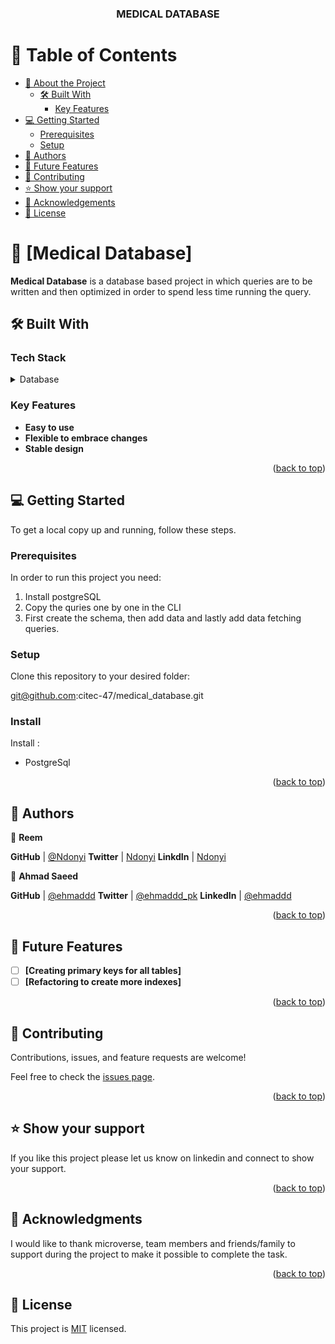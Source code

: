 <div align="center">

  <h3><b>MEDICAL DATABASE</b></h3>

</div>

<!-- TABLE OF CONTENTS -->

# 📗 Table of Contents

- [📖 About the Project](#about-project)
  - [🛠 Built With](#built-with)
    - [Key Features](#key-features)
- [💻 Getting Started](#getting-started)
  - [Prerequisites](#prerequisites)
  - [Setup](#setup)
- [👥 Authors](#authors)
- [🔭 Future Features](#future-features)
- [🤝 Contributing](#contributing)
- [⭐️ Show your support](#support)
- [🙏 Acknowledgements](#acknowledgements)
- [📝 License](#license)

<!-- PROJECT DESCRIPTION -->

# 📖 [Medical Database] <a name="about-project"></a>

**Medical Database** is a database based project in which queries are to be written and then optimized in order to spend less time running the query.

## 🛠 Built With <a name="built-with"></a>

### Tech Stack <a name="tech-stack"></a>

<details>
<summary>Database</summary>
  <ul>
    <li><a href="https://www.postgresql.org/">PostgreSQL</a></li>
  </ul>
</details>

<!-- Features -->

### Key Features <a name="key-features"></a>

- **Easy to use**
- **Flexible to embrace changes**
- **Stable design**

<p align="right">(<a href="#readme-top">back to top</a>)</p>

<!-- GETTING STARTED -->

## 💻 Getting Started <a name="getting-started"></a>

To get a local copy up and running, follow these steps.

### Prerequisites

In order to run this project you need:
1. Install postgreSQL
2. Copy the quries one by one in the CLI
3. First create the schema, then add data and lastly add data fetching queries.

### Setup

Clone this repository to your desired folder:

git@github.com:citec-47/medical_database.git

### Install

Install :

* PostgreSql

<p align="right">(<a href="#readme-top">back to top</a>)</p>

<!-- AUTHORS -->

## 👥 Authors <a name="authors"></a>


👤 **Reem**

 **GitHub**  | [@Ndonyi](https://github.com/citec-47)
 **Twitter** | [Ndonyi](https://twitter.com/Ndonyi4)
 **LinkdIn** | [Ndonyi](https://www.linkedin.com/in/ndonyi-maurice-b5b49b22b/)

👤 **Ahmad Saeed**

 **GitHub**    | [@ehmaddd](https://github.com/ehmaddd/)
 **Twitter**   |  [@ehmaddd_pk](https://twitter.com/ehmaddd_pk)
 **LinkedIn**  | [@ehmaddd](https://www.linkedin.com/in/ehmaddd/)

<p align="right">(<a href="#readme-top">back to top</a>)</p>

<!-- FUTURE FEATURES -->

## 🔭 Future Features <a name="future-features"></a>

- [ ] **[Creating primary keys for all tables]**
- [ ] **[Refactoring to create more indexes]**

<p align="right">(<a href="#readme-top">back to top</a>)</p>

<!-- CONTRIBUTING -->

## 🤝 Contributing <a name="contributing"></a>

Contributions, issues, and feature requests are welcome!

Feel free to check the [issues page](https://github.com/citec-47/medical_database/issues).

<p align="right">(<a href="#readme-top">back to top</a>)</p>

<!-- SUPPORT -->

## ⭐️ Show your support <a name="support"></a>

If you like this project please let us know on linkedin and connect to show your support.

<p align="right">(<a href="#readme-top">back to top</a>)</p>

<!-- ACKNOWLEDGEMENTS -->

## 🙏 Acknowledgments <a name="acknowledgements"></a>

I would like to thank microverse, team members and friends/family to support during the project to make it possible to complete the task.

<p align="right">(<a href="#readme-top">back to top</a>)</p>

<!-- LICENSE -->

## 📝 License <a name="license"></a>

This project is [MIT](./LICENSE) licensed.
